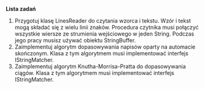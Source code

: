 **Lista zadań**
1. Przygotuj klasę LinesReader do czytania wzorca i tekstu. Wzór i tekst mogą składać się z wielu linii znaków. Procedura czytnika musi połączyć wszystkie wiersze ze strumienia wejściowego w jeden String. Podczas jego pracy musisz używać obiektu StringBuffer.
2. Zaimplementuj algorytm dopasowywania napisów oparty na automacie skończonym. Klasa z tym algorytmem musi implementować interfejs IStringMatcher.
3. Zaimplementuj algorytm Knutha-Morrisa-Pratta do dopasowywania ciągów. Klasa z tym algorytmem musi implementować interfejs IStringMatcher.
